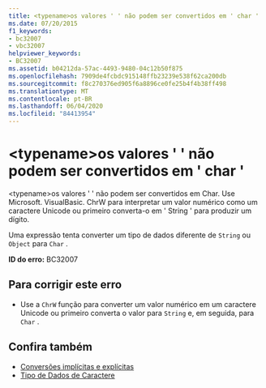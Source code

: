 ```yaml
---
title: <typename>os valores ' ' não podem ser convertidos em ' char '
ms.date: 07/20/2015
f1_keywords:
- bc32007
- vbc32007
helpviewer_keywords:
- BC32007
ms.assetid: b04212da-57ac-4493-9480-04c12b50f875
ms.openlocfilehash: 7909de4fcbdc915148ffb23239e538f62ca200db
ms.sourcegitcommit: f8c270376ed905f6a8896ce0fe25b4f4b38ff498
ms.translationtype: MT
ms.contentlocale: pt-BR
ms.lasthandoff: 06/04/2020
ms.locfileid: "84413954"
---
```

# <a name="typename-values-cannot-be-converted-to-char"></a>\<typename>os valores ' ' não podem ser convertidos em ' char '
\<typename>os valores ' ' não podem ser convertidos em Char. Use Microsoft. VisualBasic. ChrW para interpretar um valor numérico como um caractere Unicode ou primeiro converta-o em ' String ' para produzir um dígito.  
  
 Uma expressão tenta converter um tipo de dados diferente de `String` ou `Object` para `Char` .  
  
 **ID do erro:** BC32007  
  
## <a name="to-correct-this-error"></a>Para corrigir este erro  
  
- Use a `ChrW` função para converter um valor numérico em um caractere Unicode ou primeiro converta o valor para `String` e, em seguida, para `Char` .  
  
## <a name="see-also"></a>Confira também

- [Conversões implícitas e explícitas](../programming-guide/language-features/data-types/implicit-and-explicit-conversions.md)
- [Tipo de Dados de Caractere](../language-reference/data-types/char-data-type.md)
